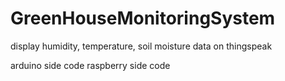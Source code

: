 # GreenHouseMonitoringSystem
display humidity, temperature, soil moisture data on thingspeak

arduino side code
raspberry side code
